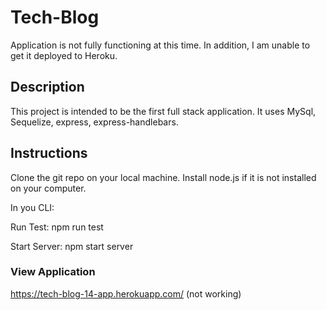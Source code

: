 # Tech-Blog
Application is not fully functioning at this time. In addition, I am unable to get it deployed to Heroku. 

## Description
This project is intended to be the first full stack application. It uses MySql, Sequelize, express, express-handlebars. 

## Instructions
Clone the git repo on your local machine. Install node.js if it is not installed on your computer. 

In you CLI:

Run Test: npm run test

Start Server:
npm start server

### View Application
https://tech-blog-14-app.herokuapp.com/
(not working)
